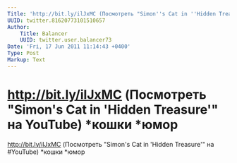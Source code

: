 ```yaml
---
Title: 'http://bit.ly/ilJxMC (Посмотреть "Simon''s Cat in ''Hidden Treasure''" на YouTube) *кошки *юмор'
UUID: twitter.81620773101510657
Author:
    Title: Balancer
    UUID: twitter.user.balancer73
Date: 'Fri, 17 Jun 2011 11:14:43 +0400'
Type: Post
Markup: Text
---
```


# http://bit.ly/ilJxMC (Посмотреть "Simon's Cat in 'Hidden Treasure'" на YouTube) *кошки *юмор

http://bit.ly/ilJxMC (Посмотреть "Simon's Cat in 'Hidden
Treasure'" на #YouTube) *кошки *юмор